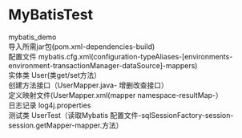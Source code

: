 # MyBatisTest
mybatis_demo  
导入所需jar包(pom.xml-dependencies-build)  
配置文件 mybatis.cfg.xml(configuration-typeAliases-[environments-environment-transactionManager-dataSource]-mappers)  
实体类 User(类get/set方法）  
创建方法接口（UserMapper.java- 增删改查接口）  
定义映射文件(UserMapper.xml(mapper namespace-resultMap-<update id="updateUser"  parameterType="User">）  
日志记录 log4j.properties  
测试类 UserTest（读取Mybatis 配置文件-sqlSessionFactory-session-session.getMapper-mapper.方法）  




